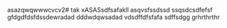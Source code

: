 asazqwqwwwcvcv2# tak
xASASsdfsafakll
asqvsfssdssd
ssqsdcsdfefsf
gfdgdfdsfdssdewradad
dddwdqwsadad
vdsdffdfsfafa
sdffsdgg
grhrthrthr
